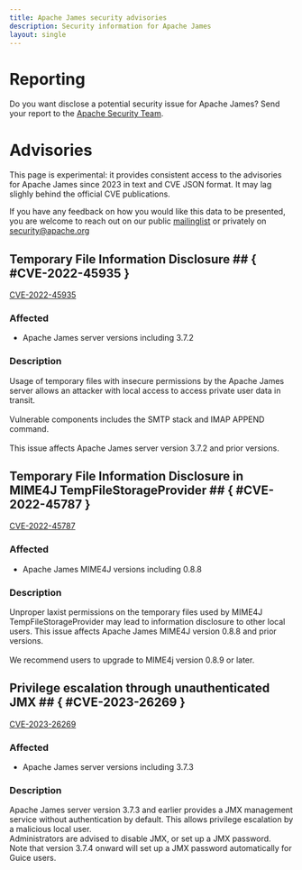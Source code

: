 ```yaml
---
title: Apache James security advisories
description: Security information for Apache James
layout: single
---
```


# Reporting

Do you want disclose a potential security issue for Apache James? Send your report to the  [Apache Security Team](mailto:security@apache.org).

# Advisories

This page is experimental: it provides consistent access to the advisories for Apache James since 2023 in text and CVE JSON format. It may lag slighly behind the official CVE publications. 

If you have any feedback on how you would like this data to be presented, you are welcome to reach out on our public [mailinglist](/mailinglist) or privately on [security@apache.org](mailto:security@apache.org)

## Temporary File Information Disclosure ## { #CVE-2022-45935 }

[CVE-2022-45935](./CVE-2022-45935.cve.json)

### Affected

* Apache James server versions  including 3.7.2


### Description

Usage of temporary files with insecure permissions by the Apache James server allows an attacker with local access to access private user data in transit. <br><br>Vulnerable components includes the SMTP stack and IMAP APPEND command.<br><br>This issue affects Apache James server version 3.7.2 and prior versions.

## Temporary File Information Disclosure in MIME4J TempFileStorageProvider ## { #CVE-2022-45787 }

[CVE-2022-45787](./CVE-2022-45787.cve.json)

### Affected

* Apache James MIME4J versions  including 0.8.8


### Description

Unproper laxist permissions on the temporary files used by MIME4J TempFileStorageProvider may lead to information disclosure to other local users. This issue affects Apache James MIME4J version 0.8.8 and prior versions.<br><br>We recommend users to upgrade to MIME4j version 0.8.9 or later.<br>

## Privilege escalation through unauthenticated JMX ## { #CVE-2023-26269 }

[CVE-2023-26269](./CVE-2023-26269.cve.json)

### Affected

* Apache James server versions  including 3.7.3


### Description

<div>Apache James server version 3.7.3 and earlier provides a JMX management service without authentication by default. This allows privilege escalation by a 
malicious local user.</div><div>Administrators are advised to disable JMX, or set up a JMX password.</div><div>Note that version 3.7.4 onward will set up a JMX password automatically for Guice users.<br></div>